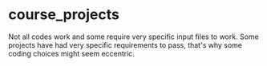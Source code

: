 # course_projects
Not all codes work and some require very specific input files to work.
Some projects have had very specific requirements to pass,
that's why some coding choices might seem eccentric.
